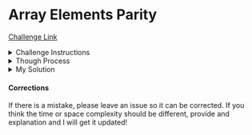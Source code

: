 # Array Elements Parity

[Challenge Link](https://www.codewars.com/kata/5a092d9e46d843b9db000064)

<details>
<summary>Challenge Instructions</summary>
<br>
In this Kata, you will be given an array of integers whose elements have both a negative and a positive value, except for one integer that is either only negative or only positive. Your task will be to find that integer.

Examples:

[1, -1, 2, -2, 3] => 3

3 has no matching negative appearance

[-3, 1, 2, 3, -1, -4, -2] => -4

-4 has no matching positive appearance

[1, -1, 2, -2, 3, 3] => 3

(the only-positive or only-negative integer may appear more than once)

Good luck!
Creator: KenKamau on Code Wars
</details>

<details>
<summary>Though Process</summary>
<br>

Originally, I thought the easiest solution would be to use reduce to add all the elements of the array. I thought this would leave us with the target integer. This works so long as the target integer is not repeated multiple times. For example:

[1, -1, 2, -2, 3] => 3


```js
let arr = [1, -1, 2, -2, 3];

function solve(arr){
    return arr.reduce((a, b) => a + b)
}
// returns 3 answer is 3
```

[1, -1, 2, -2, 3, 3] => 3

```js
let arr = [1, -1, 2, -2, 3, 3];

function solve(arr){
    return arr.reduce((a, b) => a + b)
}
// returns 6, answer is 3
```

The first option works becuase 3 is only include once. When it is repeated, this algorithm false. One option would be to remove all duplicates before reducing.


[1, -1, 2, -2, 3, 3] => 3

```js
let arr = [1, -1, 2, -2, 3, 3];

function solve(arr){
    arr.sort((a, b) => a - b)
    console.log(arr);
    for(let i = 0; i < arr.length; i++){
        if(arr[i] === arr[i+1]){
            arr.splice(i, 1);
            i -= 1
        }
    }
    return arr.reduce((a, b) => a + b)
}
// returns 3 answer is 3
```

I think this is a good option.
- Readability = High
- Time Complexity = O(nlog(n))
- Space Complexity = 0(n)

*time complexity composed from sort = O(nlog(n)), sibling for loop = 0(n). Combined = O(nlog(n))(n) or O(2nlog(n)) we can then drop the coefficient and are left with O(nlog(n))*

</details>

<details>
<summary>My Solution</summary>
<br>

```js
function solve(arr){
    arr.sort((a, b) => a - b);
    for(let i = 0; i < (arr.length)/2; i++){
        if(-1*(arr[i]) !== arr[arr.length-(i+1)]){
            if(-1*(arr[i+1]) !== arr[arr.length-(i+1)]){
                return arr[arr.length - (i+1)];
            }else{
                return arr[i];
            }
        }
    }
    
};
```

Node runs on V8 so the built-in array sort method runs of a merg-sort algorithm with a O(nlog(n)) time. We then have another sibling for loop with time of 0(n/2). This for loop time condenses to 0(n) since coefficients are removed. Then combined with the sort algorithm we get O(nlog(n))*n or O(2nlog(n)) which we can once again remove the coefficient leaving us wiht O(nlog(n)). This is the same time complexity as the remove duplicates solution so it looks like either are equally valid.
</details>

#### Corrections
If there is a mistake, please leave an issue so it can be corrected. If you think the time or space complexity should be different, provide and explanation and I will get it updated!

